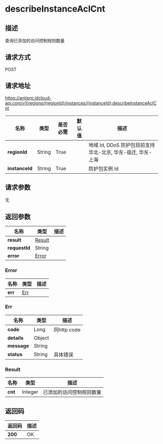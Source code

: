 # describeInstanceAclCnt


## 描述
查询已添加的访问控制规则数量

## 请求方式
POST

## 请求地址
https://antipro.jdcloud-api.com/v1/regions/{regionId}/instances/{instanceId}:describeInstanceAclCnt

|名称|类型|是否必需|默认值|描述|
|---|---|---|---|---|
|**regionId**|String|True| |地域 Id, DDoS 防护包目前支持华北-北京, 华东-宿迁, 华东-上海|
|**instanceId**|String|True| |防护包实例 Id|

## 请求参数
无


## 返回参数
|名称|类型|描述|
|---|---|---|
|**result**|[Result](describeinstanceaclcnt#result)| |
|**requestId**|String| |
|**error**|[Error](describeinstanceaclcnt#error)| |

### <div id="error">Error</div>
|名称|类型|描述|
|---|---|---|
|**err**|[Err](describeinstanceaclcnt#err)| |
### <div id="err">Err</div>
|名称|类型|描述|
|---|---|---|
|**code**|Long|同http code|
|**details**|Object| |
|**message**|String| |
|**status**|String|具体错误|
### <div id="result">Result</div>
|名称|类型|描述|
|---|---|---|
|**cnt**|Integer|已添加的访问控制规则数量|

## 返回码
|返回码|描述|
|---|---|
|**200**|OK|
